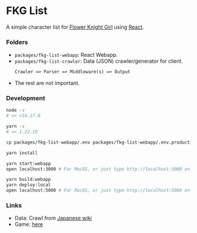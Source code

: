 # FKG List

A simple character list for [Flower Knight Girl](http://pc-play.games.dmm.com/play/flower/) using [React](http://reactjs.org/).

### Folders

- `packages/fkg-list-webapp`: React Webapp.
- `packages/fkg-list-crawler`: Data (JSON) crawler/generator for client.
  ```txt
  Crawler => Parser => Middleware(s) => Output
  ```
- The rest are not important.

### Development

```bash
node -v
# => v14.17.0

yarn -v
# => 1.22.10
```

```bash
cp packages/fkg-list-webapp/.env packages/fkg-list-webapp/.env.production.local
```

```bash
yarn install

yarn start:webapp
open localhost:3000 # For MacOS, or just type http://localhost:3000 on browser

yarn build:webapp
yarn deploy:local
open localhost:5000 # For MacOS, or just type http://localhost:5000 on browser
```

### Links

- Data: Crawl from [Japanese wiki](http://フラワーナイトガール.攻略wiki.com/)
- Game: [here](http://pc-play.games.dmm.com/play/flower/)
